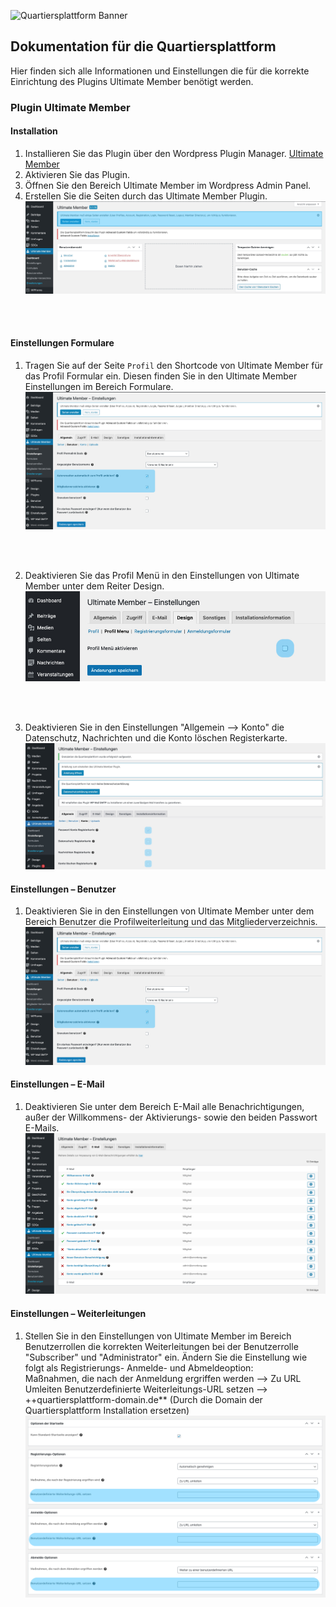 ![Quartiersplattform Banner](https://github.com/studio-arrenberg/quartiersplattform/raw/main/.github/assets/quartiersplattform-banner-02.jpg)

## Dokumentation für die Quartiersplattform
Hier finden sich alle Informationen und Einstellungen die für die korrekte Einrichtung des Plugins Ultimate Member benötigt werden.

### Plugin Ultimate Member

#### Installation
1. Installieren Sie das Plugin über den Wordpress Plugin Manager. [Ultimate Member](https://de.wordpress.org/plugins/ultimate-member/) 
2. Aktivieren Sie das Plugin.
3. Öffnen Sie den Bereich Ultimate Member im Wordpress Admin Panel.
4. Erstellen Sie die Seiten durch das Ultimate Member Plugin.
![Seiteneinstellungen](/documentation/assets/UM_Pages_Documentation.jpg)
<br>
<br>

#### Einstellungen Formulare
1. Tragen Sie auf der Seite `Profil` den Shortcode von Ultimate Member für das Profil Formular ein. Diesen finden Sie in den Ultimate Member Einstellungen im Bereich Formulare.
![Formulare](/documentation/assets/UM_Allgemein_Benutzer_Documentation.jpg)
<br>
<br>

2. Deaktivieren Sie das Profil Menü in den Einstellungen von Ultimate Member unter dem Reiter Design.
![Profil Menü](/documentation/assets/UM_Design_Profilmenu_Documentation.jpg)
<br>
<br>

3. Deaktivieren Sie in den Einstellungen "Allgemein --> Konto" die Datenschutz, Nachrichten und die Konto löschen Registerkarte.
![Datenschutz](/documentation/assets/UM_Allgemein_Konto_Documentation.jpg)



#### Einstellungen – Benutzer
1. Deaktivieren Sie in den Einstellungen von Ultimate Member unter dem Bereich Benutzer die Profilweiterleitung und das Mitgliederverzeichnis.
![Benutzereinstellungen](/documentation/assets/UM_Allgemein_Benutzer_Documentation.jpg)

#### Einstellungen – E-Mail
1. Deaktivieren Sie unter dem Bereich E-Mail alle Benachrichtigungen, außer der Willkommens- der Aktivierungs- sowie den beiden Passwort E-Mails.
![E-Mail Einstellungen](/documentation/assets/E-Mail_Documentation.jpg)

#### Einstellungen – Weiterleitungen
1. Stellen Sie in den Einstellungen von Ultimate Member im Bereich Benutzerrollen die korrekten Weiterleitungen bei der Benutzerrolle "Subscriber" und "Administrator" ein. Ändern Sie die Einstellung wie folgt als Registrierungs- Anmelde- und Abmeldeoption:<br>
Maßnahmen, die nach der Anmeldung ergriffen werden --> Zu URL Umleiten
Benutzerdefinierte Weiterleitungs-URL setzen --> ++quartiersplattform-domain.de** (Durch die Domain der Quartiersplattform Installation ersetzen)
![Benutzerrollen](/documentation/assets/UM_Benutzerrollen_Weiterleitung_Documentation.jpg)












